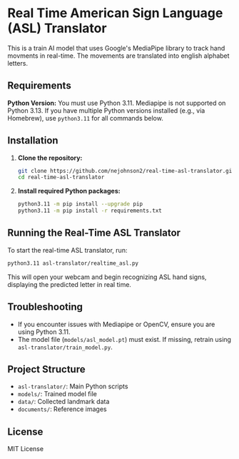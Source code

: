 # Real Time American Sign Language (ASL) Translator

This is a train AI model that uses Google's MediaPipe library to track hand movments in real-time.  The movements are translated into english alphabet letters.

## Requirements

**Python Version:**
You must use Python 3.11. Mediapipe is not supported on Python 3.13. If you have multiple Python versions installed (e.g., via Homebrew), use `python3.11` for all commands below.

## Installation

1. **Clone the repository:**
	```bash
	git clone https://github.com/nejohnson2/real-time-asl-translator.git
	cd real-time-asl-translator
	```

2. **Install required Python packages:**
	```bash
	python3.11 -m pip install --upgrade pip
	python3.11 -m pip install -r requirements.txt
	```

## Running the Real-Time ASL Translator

To start the real-time ASL translator, run:

```bash
python3.11 asl-translator/realtime_asl.py
```

This will open your webcam and begin recognizing ASL hand signs, displaying the predicted letter in real time.

## Troubleshooting

- If you encounter issues with Mediapipe or OpenCV, ensure you are using Python 3.11.
- The model file (`models/asl_model.pt`) must exist. If missing, retrain using `asl-translator/train_model.py`.

## Project Structure

- `asl-translator/`: Main Python scripts
- `models/`: Trained model file
- `data/`: Collected landmark data
- `documents/`: Reference images

## License

MIT License